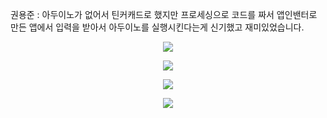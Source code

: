 
권용준 : 아두이노가 없어서 틴커캐드로 했지만 프로세싱으로 코드를 짜서 앱인밴터로 만든 앱에서 입력을 받아서 아두이노를 실행시킨다는게 신기했고 재미있었습니다.
<p align="center">
  <img src="https://github.com/yongjun419/c-/assets/73571228/285ba06a-d3e0-4edd-abb9-7131de5732d8">
</p>
<p align="center">
  <img src="https://github.com/yongjun419/c-/assets/73571228/87d032bb-5275-4510-8299-338f31dded90">
</p>
<p align="center">
  <img src="https://github.com/yongjun419/c-/assets/73571228/53330aae-8cda-4167-ac55-b9cd30a2315a">
</p>
<p align="center">
  <img src="https://github.com/yongjun419/c-/assets/73571228/2cdb5fcb-2ab1-4cc2-a7d3-764ef5e7ded5">
</p>
